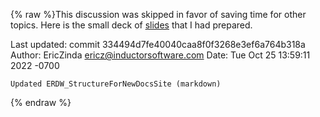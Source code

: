 {% raw %}This discussion was skipped in favor of saving time for other topics.
Here is the small deck of
[slides](http://faculty.washington.edu/ebender/Fefor_Quantifiers.pdf)
that I had prepared.

Last updated: commit 334494d7fe40040caa8f0f3268e3ef6a764b318a
Author: EricZinda <ericz@inductorsoftware.com>
Date:   Tue Oct 25 13:59:11 2022 -0700

    Updated ERDW_StructureForNewDocsSite (markdown)
{% endraw %}